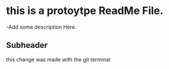 # this is a protoytpe ReadMe File.
  -Add some description Here.

  ## Subheader

  this change was made with the git terminal
